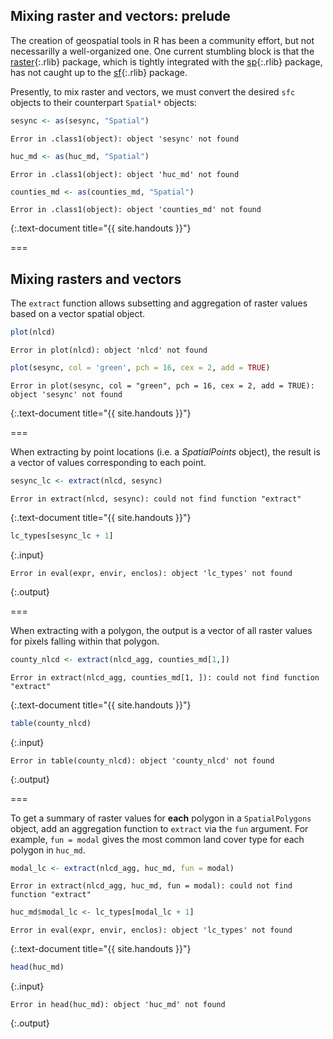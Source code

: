 ---
---

## Mixing raster and vectors: prelude

The creation of geospatial tools in R has been a community effort, but not necessarilly a well-organized one. One current stumbling block is that the [raster](){:.rlib} package, which is tightly integrated with the [sp](){:.rlib} package, has not caught up to the [sf](){:.rlib} package.

Presently, to mix raster and vectors, we must convert the desired `sfc` objects to their counterpart `Spatial*` objects:


~~~r
sesync <- as(sesync, "Spatial")
~~~

~~~
Error in .class1(object): object 'sesync' not found
~~~

~~~r
huc_md <- as(huc_md, "Spatial")
~~~

~~~
Error in .class1(object): object 'huc_md' not found
~~~

~~~r
counties_md <- as(counties_md, "Spatial")
~~~

~~~
Error in .class1(object): object 'counties_md' not found
~~~
{:.text-document title="{{ site.handouts }}"}

===

## Mixing rasters and vectors

The `extract` function allows subsetting and aggregation of raster values based on a vector spatial object.


~~~r
plot(nlcd)
~~~

~~~
Error in plot(nlcd): object 'nlcd' not found
~~~

~~~r
plot(sesync, col = 'green', pch = 16, cex = 2, add = TRUE)
~~~

~~~
Error in plot(sesync, col = "green", pch = 16, cex = 2, add = TRUE): object 'sesync' not found
~~~
{:.text-document title="{{ site.handouts }}"}

===

When extracting by point locations (i.e. a *SpatialPoints* object), the result is a vector of values corresponding to each point.


~~~r
sesync_lc <- extract(nlcd, sesync)
~~~

~~~
Error in extract(nlcd, sesync): could not find function "extract"
~~~
{:.text-document title="{{ site.handouts }}"}


~~~r
lc_types[sesync_lc + 1]
~~~
{:.input}
~~~
Error in eval(expr, envir, enclos): object 'lc_types' not found
~~~
{:.output}

===

When extracting with a polygon, the output is a vector of all raster values for pixels falling within that polygon.


~~~r
county_nlcd <- extract(nlcd_agg, counties_md[1,])
~~~

~~~
Error in extract(nlcd_agg, counties_md[1, ]): could not find function "extract"
~~~
{:.text-document title="{{ site.handouts }}"}


~~~r
table(county_nlcd)
~~~
{:.input}
~~~
Error in table(county_nlcd): object 'county_nlcd' not found
~~~
{:.output}

===

To get a summary of raster values for **each** polygon in a `SpatialPolygons` object, add an aggregation function to `extract` via the `fun` argument. For example, `fun = modal` gives the most common land cover type for each polygon in `huc_md`.


~~~r
modal_lc <- extract(nlcd_agg, huc_md, fun = modal)
~~~

~~~
Error in extract(nlcd_agg, huc_md, fun = modal): could not find function "extract"
~~~

~~~r
huc_md$modal_lc <- lc_types[modal_lc + 1]
~~~

~~~
Error in eval(expr, envir, enclos): object 'lc_types' not found
~~~
{:.text-document title="{{ site.handouts }}"}


~~~r
head(huc_md)
~~~
{:.input}
~~~
Error in head(huc_md): object 'huc_md' not found
~~~
{:.output}
